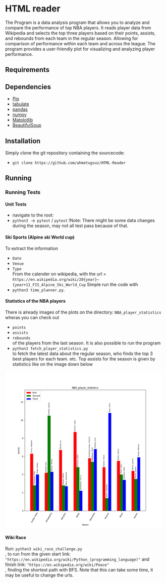 # HTML reader

The Program is a data analysis program that allows you to analyze and compare the performance of top NBA players.
It reads player data from Wikipedia and selects the top three players based on their points, assists, and rebounds from each team in the regular season. 
Allowing for comparison of performance within each team and across the league. The program provides a user-friendly plot for visualizing and analyzing player performance.

## Requirements

## Dependencies
* [Pip](https://pypi.org/project/pip/)
* [tabulate](https://pypi.org/project/tabulate/)
* [pandas](https://pandas.pydata.org/docs/getting_started/install.html)
* [numpy](https://numpy.org/)
* [Matplotlib](https://matplotlib.org)
* [BeautifulSoup](https://pypi.org/project/beautifulsoup4/)


## Installation
Simply clone the git repository containing the sourcecode:
* `git clone https://github.com/ahmetugsuz/HTML-Reader` 


## Running

### Running Tests

#### Unit Tests
* navigate to the root:
* `python3 -m pytest` / `pytest`
!Note: There might be some data changes during the season, may not all test pass because of that.

#### Ski Sports (Alpine ski World cup)
To extract the information 
* `Date`  
* `Venue`   
* `Type`  
From the calender on wikipedia, 
with the url = 
 `https://en.wikipedia.org/wiki/20{year}–{year+1}_FIS_Alpine_Ski_World_Cup`
Simple run the code with   
* `python3 time_planner.py`.

#### Statistics of the NBA players
There is already images of the plots on the directory: `NBA_player_statistics` wheras you can check out
* `points`  
* `assists`  
* `rebounds`    
of the players from the last season. It is also possible to run the program    
* `python3 fetch_player_statistics.py`   
to fetch the latest data about the regular season, who finds the top 3 best players for each team.
etc. Top assists for the season is given by statistics like on the image down below  
  
![alt text](https://github.com/ahmetugsuz/HTML-Reader/blob/master/NBA_player_statistics/assists.png)



#### Wiki Race
Run: `python3 wiki_race_challenge.py`  
, to run from the given start link: `"https://en.wikipedia.org/wiki/Python_(programming_language)"` and finish link: `"https://en.wikipedia.org/wiki/Peace"`  
, finding the shortest path with BFS. Note that this can take some time, it may be useful to change the urls.


